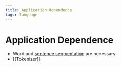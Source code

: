 ```yaml
---
title: Application dependence
tags: language
---
```


# Application Dependence
- Word and [sentence segmentation](Sentence%20Segmentation.md) are necessary
- [[Tokenizer]]














































































